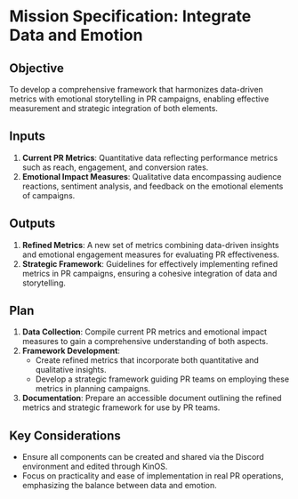 # Mission Specification: Integrate Data and Emotion

## Objective
To develop a comprehensive framework that harmonizes data-driven metrics with emotional storytelling in PR campaigns, enabling effective measurement and strategic integration of both elements.

## Inputs
1. **Current PR Metrics**: Quantitative data reflecting performance metrics such as reach, engagement, and conversion rates.
2. **Emotional Impact Measures**: Qualitative data encompassing audience reactions, sentiment analysis, and feedback on the emotional elements of campaigns.

## Outputs
1. **Refined Metrics**: A new set of metrics combining data-driven insights and emotional engagement measures for evaluating PR effectiveness.
2. **Strategic Framework**: Guidelines for effectively implementing refined metrics in PR campaigns, ensuring a cohesive integration of data and storytelling.

## Plan
1. **Data Collection**: Compile current PR metrics and emotional impact measures to gain a comprehensive understanding of both aspects.
2. **Framework Development**:
   - Create refined metrics that incorporate both quantitative and qualitative insights.
   - Develop a strategic framework guiding PR teams on employing these metrics in planning campaigns.
3. **Documentation**: Prepare an accessible document outlining the refined metrics and strategic framework for use by PR teams.

## Key Considerations
- Ensure all components can be created and shared via the Discord environment and edited through KinOS.
- Focus on practicality and ease of implementation in real PR operations, emphasizing the balance between data and emotion.